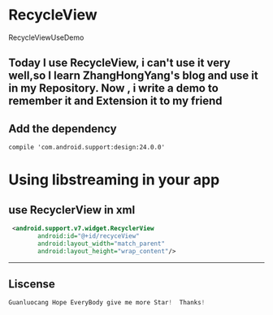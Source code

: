 # RecycleView

RecycleViewUseDemo

Today I use RecycleView, i can't use it very well,so I learn ZhangHongYang's blog and use it in my Repository. 
Now , i write a demo to remember it and Extension it to my friend
----------
## Add the dependency
```xml 
compile 'com.android.support:design:24.0.0'
```
# Using libstreaming in your app
## use RecyclerView in xml
```xml 
 <android.support.v7.widget.RecyclerView
        android:id="@+id/recyceView"
        android:layout_width="match_parent"
        android:layout_height="wrap_content"/>
```
----------
## Liscense
```Java
Guanluocang Hope EveryBody give me more Star!  Thanks!
```
